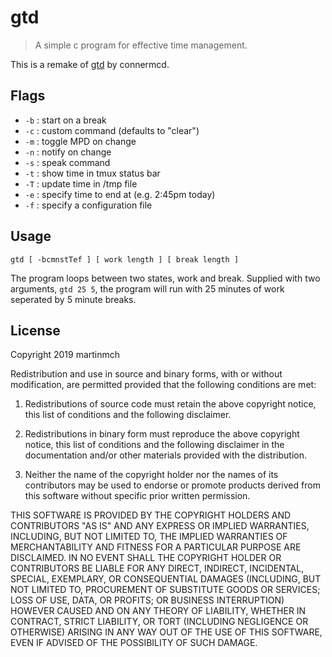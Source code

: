 # gtd

> A simple c program for effective time management.

This is a remake of [gtd](https://github.com/connermcd/gtd/) by connermcd.

## Flags

- `-b` : start on a break
- `-c` : custom command (defaults to "clear")
- `-m` : toggle MPD on change
- `-n` : notify on change
- `-s` : speak command
- `-t` : show time in tmux status bar
- `-T` : update time in /tmp file
- `-e` : specify time to end at (e.g. 2:45pm today)
- `-f` : specify a configuration file

## Usage

    gtd [ -bcmnstTef ] [ work length ] [ break length ]

The program loops between two states, work and break. Supplied with two
arguments, `gtd 25 5`, the program will run with 25 minutes of work seperated
by 5 minute breaks.

## License

Copyright 2019 martinmch

Redistribution and use in source and binary forms, with or without
modification, are permitted provided that the following conditions are met:

1. Redistributions of source code must retain the above copyright notice, this
list of conditions and the following disclaimer.

2. Redistributions in binary form must reproduce the above copyright notice,
this list of conditions and the following disclaimer in the documentation
and/or other materials provided with the distribution.

3. Neither the name of the copyright holder nor the names of its contributors
may be used to endorse or promote products derived from this software without
specific prior written permission.

THIS SOFTWARE IS PROVIDED BY THE COPYRIGHT HOLDERS AND CONTRIBUTORS "AS IS"
AND ANY EXPRESS OR IMPLIED WARRANTIES, INCLUDING, BUT NOT LIMITED TO, THE
IMPLIED WARRANTIES OF MERCHANTABILITY AND FITNESS FOR A PARTICULAR PURPOSE ARE
DISCLAIMED. IN NO EVENT SHALL THE COPYRIGHT HOLDER OR CONTRIBUTORS BE LIABLE
FOR ANY DIRECT, INDIRECT, INCIDENTAL, SPECIAL, EXEMPLARY, OR CONSEQUENTIAL
DAMAGES (INCLUDING, BUT NOT LIMITED TO, PROCUREMENT OF SUBSTITUTE GOODS OR
SERVICES; LOSS OF USE, DATA, OR PROFITS; OR BUSINESS INTERRUPTION) HOWEVER
CAUSED AND ON ANY THEORY OF LIABILITY, WHETHER IN CONTRACT, STRICT LIABILITY,
OR TORT (INCLUDING NEGLIGENCE OR OTHERWISE) ARISING IN ANY WAY OUT OF THE USE
OF THIS SOFTWARE, EVEN IF ADVISED OF THE POSSIBILITY OF SUCH DAMAGE.
